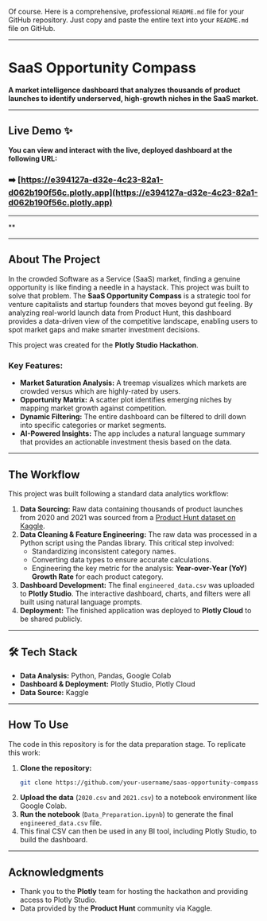 Of course. Here is a comprehensive, professional `README.md` file for your GitHub repository. Just copy and paste the entire text into your `README.md` file on GitHub.

-----

# SaaS Opportunity Compass 

[](https://www.python.org/) [](https://pandas.pydata.org/) [](https://plotly.com/studio/) [](https://opensource.org/licenses/MIT)

**A market intelligence dashboard that analyzes thousands of product launches to identify underserved, high-growth niches in the SaaS market.**

-----

##  Live Demo ✨

**You can view and interact with the live, deployed dashboard at the following URL:**

### ➡️ **[https://e394127a-d32e-4c23-82a1-d062b190f56c.plotly.app](https://e394127a-d32e-4c23-82a1-d062b190f56c.plotly.app)**

-----

\*\*

-----

## About The Project

In the crowded Software as a Service (SaaS) market, finding a genuine opportunity is like finding a needle in a haystack. This project was built to solve that problem. The **SaaS Opportunity Compass** is a strategic tool for venture capitalists and startup founders that moves beyond gut feeling. By analyzing real-world launch data from Product Hunt, this dashboard provides a data-driven view of the competitive landscape, enabling users to spot market gaps and make smarter investment decisions.

This project was created for the **Plotly Studio Hackathon**.

### Key Features:

  * **Market Saturation Analysis:** A treemap visualizes which markets are crowded versus which are highly-rated by users.
  * **Opportunity Matrix:** A scatter plot identifies emerging niches by mapping market growth against competition.
  * **Dynamic Filtering:** The entire dashboard can be filtered to drill down into specific categories or market segments.
  * **AI-Powered Insights:** The app includes a natural language summary that provides an actionable investment thesis based on the data.

-----

## The Workflow

This project was built following a standard data analytics workflow:

1.  **Data Sourcing:** Raw data containing thousands of product launches from 2020 and 2021 was sourced from a [Product Hunt dataset on Kaggle](https://www.kaggle.com/datasets/undefinenull/product-hunt).
2.  **Data Cleaning & Feature Engineering:** The raw data was processed in a Python script using the Pandas library. This critical step involved:
      * Standardizing inconsistent category names.
      * Converting data types to ensure accurate calculations.
      * Engineering the key metric for the analysis: **Year-over-Year (YoY) Growth Rate** for each product category.
3.  **Dashboard Development:** The final `engineered_data.csv` was uploaded to **Plotly Studio**. The interactive dashboard, charts, and filters were all built using natural language prompts.
4.  **Deployment:** The finished application was deployed to **Plotly Cloud** to be shared publicly.

-----

## 🛠️ Tech Stack

  * **Data Analysis:** Python, Pandas, Google Colab
  * **Dashboard & Deployment:** Plotly Studio, Plotly Cloud
  * **Data Source:** Kaggle

-----

## How To Use

The code in this repository is for the data preparation stage. To replicate this work:

1.  **Clone the repository:**
    ```sh
    git clone https://github.com/your-username/saas-opportunity-compass.git
    ```
2.  **Upload the data** (`2020.csv` and `2021.csv`) to a notebook environment like Google Colab.
3.  **Run the notebook** (`Data_Preparation.ipynb`) to generate the final `engineered_data.csv` file.
4.  This final CSV can then be used in any BI tool, including Plotly Studio, to build the dashboard.

-----

## Acknowledgments

  * Thank you to the **Plotly** team for hosting the hackathon and providing access to Plotly Studio.
  * Data provided by the **Product Hunt** community via Kaggle.
